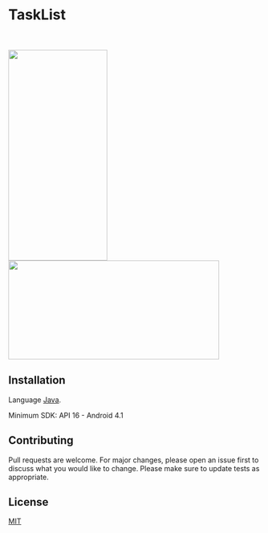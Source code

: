 # TaskList


<br><br>
<img src="images" width="197" height="420"/>
<img src="images" height="197" width="420"/>

## Installation

Language [Java](https://www.java.com/pt_BR/download/faq/whatis_java.xml).

Minimum SDK: API 16 - Android 4.1

## Contributing
Pull requests are welcome. For major changes, please open an issue first to discuss what you would like to change. Please make sure to update tests as appropriate.

## License
[MIT](https://choosealicense.com/licenses/mit/)
